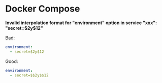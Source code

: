 # Docker Compose

**Invalid interpolation format for "environment" option in service "xxx": "secret=\$2y\$12"**

Bad:

```yaml
environment:
  - secret=$2y$12
```

Good:

```yaml
environment:
  - secret=$$2y$$12
```